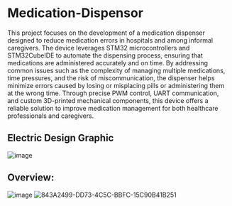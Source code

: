 # Medication-Dispensor
This project focuses on the development of a medication dispenser designed to reduce medication errors in hospitals and among informal caregivers. The device leverages STM32 microcontrollers and STM32CubeIDE to automate the dispensing process, ensuring that medications are administered accurately and on time. By addressing common issues such as the complexity of managing multiple medications, time pressures, and the risk of miscommunication, the dispenser helps minimize errors caused by losing or misplacing pills or administering them at the wrong time. Through precise PWM control, UART communication, and custom 3D-printed mechanical components, this device offers a reliable solution to improve medication management for both healthcare professionals and caregivers.

## Electric Design Graphic
![image](https://github.com/user-attachments/assets/c5c711d2-d3c6-4ecf-878f-5de753af2b7b)

## Overview:
![image](https://github.com/user-attachments/assets/258735e3-cf90-4673-b73b-7fc53ff7215c)
![843A2499-DD73-4C5C-BBFC-15C90B41B251](https://github.com/user-attachments/assets/38fa8226-2f30-42b5-837f-44cf1c188df0)
